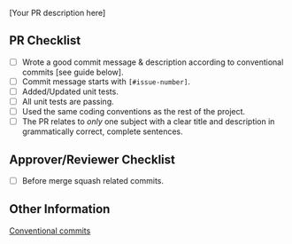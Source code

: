 [Your PR description here]

## PR Checklist

- [ ] Wrote a good commit message & description according to conventional commits [see guide below].
- [ ] Commit message starts with `[#issue-number]`.
- [ ] Added/Updated unit tests.
- [ ] All unit tests are passing.
- [ ] Used the same coding conventions as the rest of the project.
- [ ] The PR relates to _only_ one subject with a clear title and description in grammatically correct, complete sentences.

## Approver/Reviewer Checklist

- [ ] Before merge squash related commits.

## Other Information

[Conventional commits](https://www.conventionalcommits.org/en/v1.0.0/)
